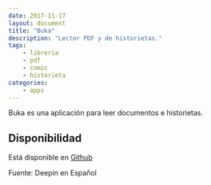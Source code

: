 ```yaml
---
date: 2017-11-17
layout: document
title: "Buka"
description: "Lector PDF y de historietas."
tags:
    - libreria
    - pdf
    - comic
    - historieta
categories:
    - apps
---
```


Buka es una aplicación para leer documentos e historietas.

## Disponibilidad

Está disponible en [Github](https://github.com/oguzhaninan/Buka/releases)

Fuente: Deepin en Español
